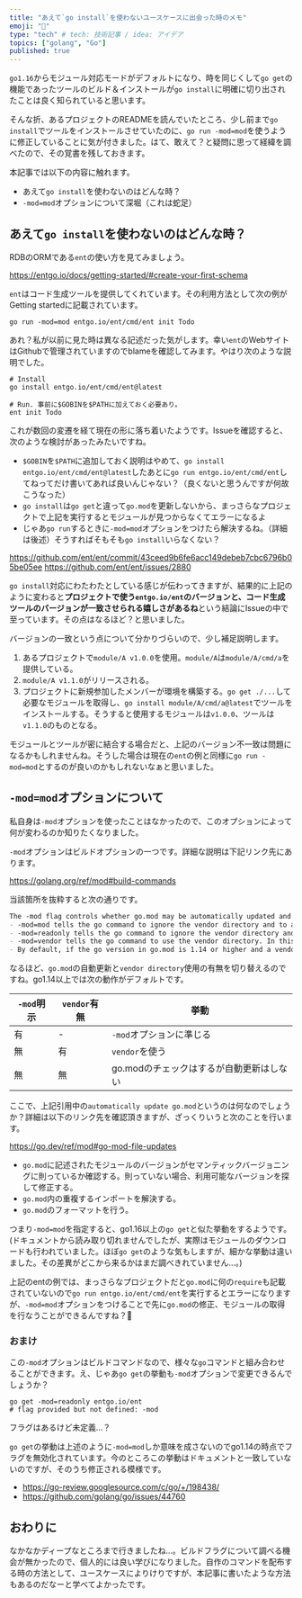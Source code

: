 ```yaml
---
title: "あえて`go install`を使わないユースケースに出会った時のメモ"
emoji: "🍣"
type: "tech" # tech: 技術記事 / idea: アイデア
topics: ["golang", "Go"]
published: true
---
```


`go1.16`からモジュール対応モードがデフォルトになり、時を同じくして`go get`の機能であったツールのビルド＆インストールが`go install`に明確に切り出されたことは良く知られていると思います。

そんな折、あるプロジェクトのREADMEを読んでいたところ、少し前まで`go install`でツールをインストールさせていたのに、`go run -mod=mod`を使うように修正していることに気が付きました。はて、敢えて？と疑問に思って経緯を調べたので、その覚書を残しておきます。

本記事では以下の内容に触れます。
- あえて`go install`を使わないのはどんな時？
- `-mod=mod`オプションについて深堀（これは蛇足）

## あえて`go install`を使わないのはどんな時？
RDBのORMである`ent`の使い方を見てみましょう。

https://entgo.io/docs/getting-started/#create-your-first-schema

`ent`はコード生成ツールを提供してくれています。その利用方法として次の例がGetting startedに記載されています。

```shell
go run -mod=mod entgo.io/ent/cmd/ent init Todo
```

あれ？私が以前に見た時は異なる記述だった気がします。幸い`ent`のWebサイトはGithubで管理されていますのでblameを確認してみます。やはり次のような説明でした。

```shell
# Install
go install entgo.io/ent/cmd/ent@latest

# Run. 事前に$GOBINを$PATHに加えておく必要あり。
ent init Todo
```

これが数回の変遷を経て現在の形に落ち着いたようです。Issueを確認すると、次のような検討があったみたいですね。
- `$GOBIN`を`$PATH`に追加しておく説明はやめて、`go install entgo.io/ent/cmd/ent@latest`したあとに`go run entgo.io/ent/cmd/ent`してねってだけ書いてあれば良いんじゃない？（良くないと思うんですが何故こうなった）
- `go install`は`go get`と違って`go.mod`を更新しないから、まっさらなプロジェクトで上記を実行するとモジュールが見つからなくてエラーになるよ
- じゃあ`go run`するときに`-mod=mod`オプションをつけたら解決するね。（詳細は後述）そうすればそもそも`go install`いらなくない？

https://github.com/ent/ent/commit/43ceed9b6fe6acc149debeb7cbc6796b05be05ee
https://github.com/ent/ent/issues/2880

`go install`対応にわたわたとしている感じが伝わってきますが、結果的に上記のように変わると**プロジェクトで使う`entgo.io/ent`のバージョンと、コード生成ツールのバージョンが一致させられる嬉しさがあるね**という結論にIssueの中で至っています。その点はなるほど？と思いました。

バージョンの一致という点について分かりづらいので、少し補足説明します。
1. あるプロジェクトで`module/A v1.0.0`を使用。`module/A`は`module/A/cmd/a`を提供している。
1. `module/A v1.1.0`がリリースされる。
1. プロジェクトに新規参加したメンバーが環境を構築する。`go get ./...`して必要なモジュールを取得し、`go install module/A/cmd/a@latest`でツールをインストールする。そうすると使用するモジュールは`v1.0.0`、ツールは`v1.1.0`のものとなる。

モジュールとツールが密に結合する場合だと、上記のバージョン不一致は問題になるかもしれませんね。そうした場合は現在の`ent`の例と同様に`go run -mod=mod`とするのが良いのかもしれないなぁと思いました。

## `-mod=mod`オプションについて
私自身は`-mod`オプションを使ったことはなかったので、このオプションによって何が変わるのか知りたくなりました。

`-mod`オプションはビルドオプションの一つです。詳細な説明は下記リンク先にあります。

https://golang.org/ref/mod#build-commands

当該箇所を抜粋すると次の通りです。

```markdown
The -mod flag controls whether go.mod may be automatically updated and whether the vendor directory is used.
- -mod=mod tells the go command to ignore the vendor directory and to automatically update go.mod, for example, when an imported package is not provided by any known module.
- -mod=readonly tells the go command to ignore the vendor directory and to report an error if go.mod needs to be updated.
- -mod=vendor tells the go command to use the vendor directory. In this mode, the go command will not use the network or the module cache.
- By default, if the go version in go.mod is 1.14 or higher and a vendor directory is present, the go command acts as if -mod=vendor were used. Otherwise, the go command acts as if -mod=readonly were used.
```

なるほど、`go.mod`の自動更新と`vendor directory`使用の有無を切り替えるのですね。go1.14以上では次の動作がデフォルトです。


| `-mod`明示 | `vendor`有無 | 挙動 |
| --- | --- | --- |
| 有 | - | `-mod`オプションに準じる |
| 無 | 有 | `vendor`を使う |
| 無 | 無 | go.modのチェックはするが自動更新はしない |


ここで、上記引用中の`automatically update go.mod`というのは何なのでしょうか？詳細は以下のリンク先を確認頂きますが、ざっくりいうと次のことを行います。

https://go.dev/ref/mod#go-mod-file-updates

- `go.mod`に記述されたモジュールのバージョンがセマンティックバージョニングに則っているか確認する。則っていない場合、利用可能なバージョンを探して修正する。
- `go.mod`内の重複するインポートを解決する。
- `go.mod`のフォーマットを行う。

つまり`-mod=mod`を指定すると、go1.16以上の`go get`と似た挙動をするようです。
(ドキュメントから読み取り切れませんでしたが、実際はモジュールのダウンロードも行われていました。ほぼ`go get`のような気もしますが、細かな挙動は違いました。その差異がどこから来るかはまだ調べきれていません…。)

上記のentの例では、まっさらなプロジェクトだと`go.mod`に何の`require`も記載されていないので`go run entgo.io/ent/cmd/ent`を実行するとエラーになりますが、`-mod=mod`オプションをつけることで先に`go.mod`の修正、モジュールの取得を行なうことができるんですね？🤔

### おまけ
この`-mod`オプションはビルドコマンドなので、様々な`go`コマンドと組み合わせることができます。え、じゃあ`go get`の挙動も`-mod`オプションで変更できるんでしょうか？

```shell
go get -mod=readonly entgo.io/ent
# flag provided but not defined: -mod
```

フラグはあるけど未定義…？

`go get`の挙動は上述のように`-mod=mod`しか意味を成さないのでgo1.14の時点でフラグを無効化されています。今のところこの挙動はドキュメントと一致していないのですが、そのうち修正される模様です。

- https://go-review.googlesource.com/c/go/+/198438/
- https://github.com/golang/go/issues/44760

## おわりに
なかなかディープなところまで行きましたね…。ビルドフラグについて調べる機会が無かったので、個人的には良い学びになりました。自作のコマンドを配布する時の方法として、ユースケースによりけりですが、本記事に書いたような方法もあるのだなーと学べてよかったです。
